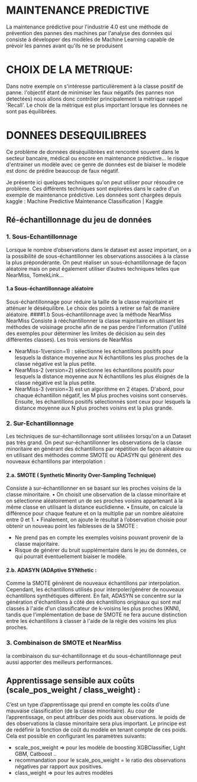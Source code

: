 # MAINTENANCE PREDICTIVE 
La maintenance prédictive pour l'industrie 4.0 est une méthode de prévention des pannes des machines par l'analyse des données qui consiste à développer des modèles de Machine Learning capable de  prévoir les pannes avant qu'ils ne se produisent
# CHOIX DE LA METRIQUE: 
Dans notre exemple on s'intéresse particulièrement à la classe positif de panne. l'objectif étant de minimiser les faux négatifs (les pannes non detectées) nous allons donc contrôler principalement la métrique rappel 'Recall'. Le choix de la métrique est plus important lorsque les données ne sont pas équilibrées.
# DONNEES DESEQUILIBREES
Ce problème de données déséquilibrées est rencontré souvent dans le secteur bancaire, médical ou encore en maintenance prédictive… le risque d'entrainer un modèle avec ce genre de données est de biaiser le modèle est donc de prédire beaucoup de faux négatif.

Je présente ici quelques techniques qu'on peut utiliser pour résoudre ce problème. Ces différents techniques sont explorées dans le cadre d'un exemple de maintenance prédictive.
Les données sont chargées depuis kaggle : Machine Predictive Maintenance Classification | Kaggle

## Ré-échantillonnage du jeu de données
### 1. Sous-Echantillonnage
Lorsque le nombre d’observations dans le dataset est assez important, on a la possibilité de sous-échantillonner les observations associées à la classe la plus prépondérante. On peut réaliser un sous-échantillonnage de façon aléatoire mais on peut également utiliser d’autres techniques telles que NearMiss,  TomekLink…
#### 1.a Sous-échantillonnage aléatoire
Sous-échantillonnage pour réduire la taille de la classe majoritaire et atténuer le déséquilibre. Le choix des points à retirer se fait de manière aléatoire.
####1.b Sous-échantillonnage avec la méthode NearMiss
NearMiss Consiste à rééchantillonner la classe majoritaire en utilisant les méthodes de voisinage proche afin de ne pas perdre l'information (l'utilité des exemples pour déterminer les limites de décision au sein des différentes classes).
Les trois  versions de NearMiss 
- NearMiss-1(version=1) :  sélectionne les échantillons positifs pour lesquels la distance moyenne aux N échantillons les plus proches de la classe négative est la plus petite.
- NearMiss-2 (version=2) sélectionne les échantillons positifs pour lesquels la distance moyenne aux N échantillons les plus éloignés de la classe négative est la plus petite.
- NearMiss-3 (version=3)  est un algorithme en 2 étapes. D'abord, pour chaque échantillon négatif, les M plus proches voisins sont conservés. Ensuite, les échantillons positifs sélectionnés sont ceux pour lesquels la distance moyenne aux N plus proches voisins est la plus grande.
### 2. Sur-Echantillonnage 
Les techniques de sur-échantillonnage sont utilisées lorsqu'on a un Dataset pas très grand. On peut sur-échantillonner les observations de la classe minoritaire en générant des échantillons par répétition de façon aléatoire ou en utilisant des méthodes comme SMOTE ou ADASYN  qui génèrent des nouveaux échantillons par interpolation : 
#### 2.a. SMOTE ( Synthetic Minority Over-Sampling Technique)  
Consiste à sur-échantillonner en se basant sur les proches voisins de la classe minoritaire.
	• On choisit une observation de la classe minoritaire et on sélectionne aléatoirement un de ses proches voisins appartenant à la même classe en utilisant la distance euclidienne.
	• Ensuite, on calcule la différence pour chaque feature et on la multiplie par un nombre aléatoire entre 0 et 1.
	• Finalement, on ajoute le résultat à l’observation choisie pour obtenir un nouveau point
les faiblesses de la SMOTE :
- Ne prend pas en compte les exemples voisins pouvant provenir de la classe majoritaire.
- Risque de générer du bruit supplémentaire dans le jeu de données, ce qui pourrait éventuellement biaiser le modèle. 
#### 2.b. ADASYN (ADAptive SYNthetic :
Comme la SMOTE génèrent de nouveaux échantillons par interpolation. Cependant, les échantillons utilisés pour interpoler/générer de nouveaux échantillons synthétiques diffèrent.  En fait, ADASYN se concentre sur la génération d'échantillons à côté des échantillons originaux qui sont mal classés à l'aide d'un classificateur de k-voisins les plus proches (KNN), tandis que l'implémentation de base de SMOTE ne fera aucune distinction entre les échantillons à classer à l'aide de la règle des voisins les plus proches.
### 3. Combinaison de SMOTE et NearMiss
la combinaison du sur-échantillonnage et du sous-échantillonnage peut aussi apporter des meilleurs performances.
## Apprentissage sensible aux coûts (scale_pos_weight / class_weight) :
C’est un type d’apprentissage qui prend en compte les coûts d’une mauvaise classification (de la classe minoritaire).
Au cour de l’apprentissage, on peut attribuer des poids aux observations. le poids de des observations  la classe minoritaire sera plus important. Le principe est de redéfinir la fonction de coût du modèle en tenant compte de ces poids.
Cela est possible en configurant les paramètres suivants:
- scale_pos_weight  => pour les modèle de boosting  XGBClassifier, Light GBM, Catboost ..
- 	recommandation pour le scale_pos_weight = le ratio des observations négatives par rapport aux positives.
- class_weight => pour les autres modèles 


